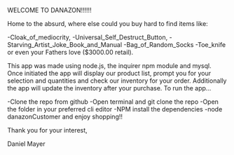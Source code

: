 WELCOME TO DANAZON!!!!!!

Home to the absurd, where else could you buy hard to find items like:

-Cloak_of_mediocrity,
-Universal_Self_Destruct_Button,
-Starving_Artist_Joke_Book_and_Manual
-Bag_of_Random_Socks
-Toe_knife
or even your Fathers love ($3000.00 retail).

This app was made using node.js, the inquirer npm module and mysql.  Once initiated the app will display our product list, prompt you for your selection and quantities and check our inventory for your order.  Additionally the app will update the inventory after your purchase. To run the app...

-Clone the repo from github
-Open terminal and git clone the repo
-Open the folder in your preferred cli editor
-NPM install the dependencies 
-node danazonCustomer and enjoy shopping!!

Thank you for your interest,

Daniel Mayer


